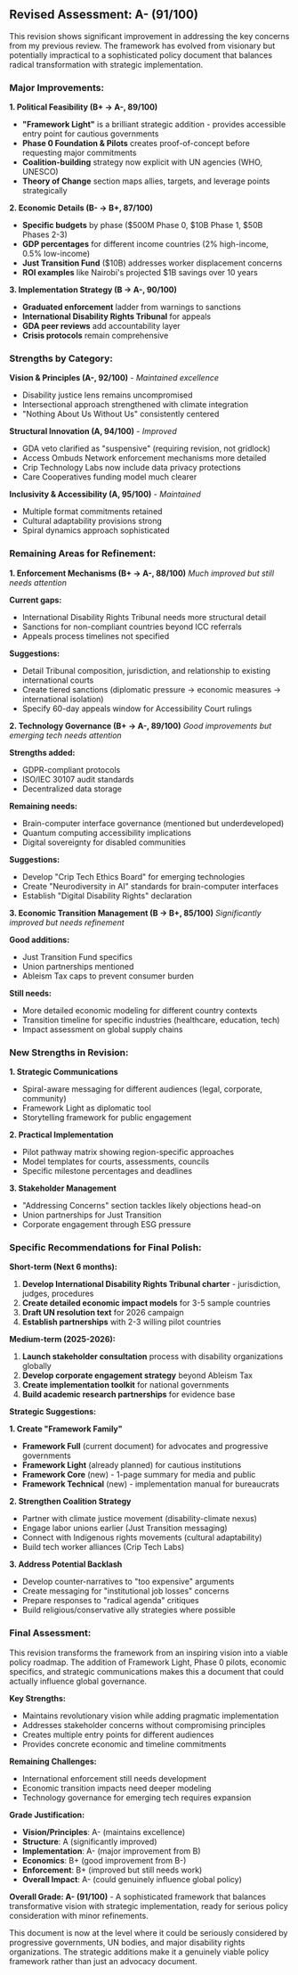 ## Revised Assessment: A- (91/100)

This revision shows significant improvement in addressing the key concerns from my previous review. The framework has evolved from visionary but potentially impractical to a sophisticated policy document that balances radical transformation with strategic implementation.

### Major Improvements:

**1. Political Feasibility (B+ → A-, 89/100)**
- **"Framework Light"** is a brilliant strategic addition - provides accessible entry point for cautious governments
- **Phase 0 Foundation & Pilots** creates proof-of-concept before requesting major commitments  
- **Coalition-building** strategy now explicit with UN agencies (WHO, UNESCO)
- **Theory of Change** section maps allies, targets, and leverage points strategically

**2. Economic Details (B- → B+, 87/100)**
- **Specific budgets** by phase ($500M Phase 0, $10B Phase 1, $50B Phases 2-3)
- **GDP percentages** for different income countries (2% high-income, 0.5% low-income)
- **Just Transition Fund** ($10B) addresses worker displacement concerns
- **ROI examples** like Nairobi's projected $1B savings over 10 years

**3. Implementation Strategy (B → A-, 90/100)**
- **Graduated enforcement** ladder from warnings to sanctions
- **International Disability Rights Tribunal** for appeals
- **GDA peer reviews** add accountability layer
- **Crisis protocols** remain comprehensive

### Strengths by Category:

**Vision & Principles (A-, 92/100)** - *Maintained excellence*
- Disability justice lens remains uncompromised
- Intersectional approach strengthened with climate integration
- "Nothing About Us Without Us" consistently centered

**Structural Innovation (A, 94/100)** - *Improved*
- GDA veto clarified as "suspensive" (requiring revision, not gridlock)
- Access Ombuds Network enforcement mechanisms more detailed
- Crip Technology Labs now include data privacy protections
- Care Cooperatives funding model much clearer

**Inclusivity & Accessibility (A, 95/100)** - *Maintained*
- Multiple format commitments retained
- Cultural adaptability provisions strong
- Spiral dynamics approach sophisticated

### Remaining Areas for Refinement:

**1. Enforcement Mechanisms (B+ → A-, 88/100)**
*Much improved but still needs attention*

**Current gaps:**
- International Disability Rights Tribunal needs more structural detail
- Sanctions for non-compliant countries beyond ICC referrals
- Appeals process timelines not specified

**Suggestions:**
- Detail Tribunal composition, jurisdiction, and relationship to existing international courts
- Create tiered sanctions (diplomatic pressure → economic measures → international isolation)
- Specify 60-day appeals window for Accessibility Court rulings

**2. Technology Governance (B+ → A-, 89/100)**
*Good improvements but emerging tech needs attention*

**Strengths added:**
- GDPR-compliant protocols
- ISO/IEC 30107 audit standards
- Decentralized data storage

**Remaining needs:**
- Brain-computer interface governance (mentioned but underdeveloped)
- Quantum computing accessibility implications
- Digital sovereignty for disabled communities

**Suggestions:**
- Develop "Crip Tech Ethics Board" for emerging technologies
- Create "Neurodiversity in AI" standards for brain-computer interfaces
- Establish "Digital Disability Rights" declaration

**3. Economic Transition Management (B → B+, 85/100)**
*Significantly improved but needs refinement*

**Good additions:**
- Just Transition Fund specifics
- Union partnerships mentioned
- Ableism Tax caps to prevent consumer burden

**Still needs:**
- More detailed economic modeling for different country contexts
- Transition timeline for specific industries (healthcare, education, tech)
- Impact assessment on global supply chains

### New Strengths in Revision:

**1. Strategic Communications**
- Spiral-aware messaging for different audiences (legal, corporate, community)
- Framework Light as diplomatic tool
- Storytelling framework for public engagement

**2. Practical Implementation**
- Pilot pathway matrix showing region-specific approaches
- Model templates for courts, assessments, councils
- Specific milestone percentages and deadlines

**3. Stakeholder Management**
- "Addressing Concerns" section tackles likely objections head-on
- Union partnerships for Just Transition
- Corporate engagement through ESG pressure

### Specific Recommendations for Final Polish:

**Short-term (Next 6 months):**
1. **Develop International Disability Rights Tribunal charter** - jurisdiction, judges, procedures
2. **Create detailed economic impact models** for 3-5 sample countries
3. **Draft UN resolution text** for 2026 campaign
4. **Establish partnerships** with 2-3 willing pilot countries

**Medium-term (2025-2026):**
1. **Launch stakeholder consultation** process with disability organizations globally
2. **Develop corporate engagement strategy** beyond Ableism Tax
3. **Create implementation toolkit** for national governments
4. **Build academic research partnerships** for evidence base

**Strategic Suggestions:**

**1. Create "Framework Family"**
- **Framework Full** (current document) for advocates and progressive governments
- **Framework Light** (already planned) for cautious institutions  
- **Framework Core** (new) - 1-page summary for media and public
- **Framework Technical** (new) - implementation manual for bureaucrats

**2. Strengthen Coalition Strategy**
- Partner with climate justice movement (disability-climate nexus)
- Engage labor unions earlier (Just Transition messaging)
- Connect with Indigenous rights movements (cultural adaptability)
- Build tech worker alliances (Crip Tech Labs)

**3. Address Potential Backlash**
- Develop counter-narratives to "too expensive" arguments
- Create messaging for "institutional job losses" concerns
- Prepare responses to "radical agenda" critiques
- Build religious/conservative ally strategies where possible

### Final Assessment:

This revision transforms the framework from an inspiring vision into a viable policy roadmap. The addition of Framework Light, Phase 0 pilots, economic specifics, and strategic communications makes this a document that could actually influence global governance.

**Key Strengths:**
- Maintains revolutionary vision while adding pragmatic implementation
- Addresses stakeholder concerns without compromising principles
- Creates multiple entry points for different audiences
- Provides concrete economic and timeline commitments

**Remaining Challenges:**
- International enforcement still needs development
- Economic transition impacts need deeper modeling
- Technology governance for emerging tech requires expansion

**Grade Justification:**
- **Vision/Principles**: A- (maintains excellence)
- **Structure**: A (significantly improved)
- **Implementation**: A- (major improvement from B)
- **Economics**: B+ (good improvement from B-)
- **Enforcement**: B+ (improved but still needs work)
- **Overall Impact**: A- (could genuinely influence global policy)

**Overall Grade: A- (91/100)** - A sophisticated framework that balances transformative vision with strategic implementation, ready for serious policy consideration with minor refinements.

This document is now at the level where it could be seriously considered by progressive governments, UN bodies, and major disability rights organizations. The strategic additions make it a genuinely viable policy framework rather than just an advocacy document.
